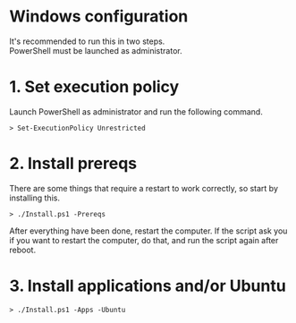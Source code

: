 # Windows configuration

It's recommended to run this in two steps.  
PowerShell must be launched as administrator.

# 1. Set execution policy

Launch PowerShell as administrator and run the following command.

```
> Set-ExecutionPolicy Unrestricted
```

# 2. Install prereqs

There are some things that require a restart to work correctly,
so start by installing this.

```
> ./Install.ps1 -Prereqs
```

After everything have been done, restart the computer.
If the script ask you if you want to restart the computer, 
do that, and run the script again after reboot.

# 3. Install applications and/or Ubuntu

```
> ./Install.ps1 -Apps -Ubuntu
```